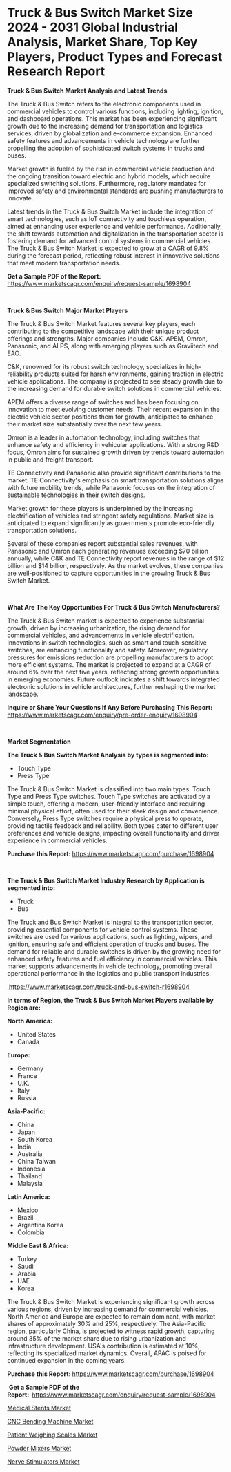 <p><h1>Truck & Bus Switch Market Size 2024 - 2031 Global Industrial Analysis, Market Share, Top Key Players, Product Types and Forecast Research Report</h1></p><p><strong>Truck & Bus Switch Market Analysis and Latest Trends</strong></p>
<p><p>The Truck & Bus Switch refers to the electronic components used in commercial vehicles to control various functions, including lighting, ignition, and dashboard operations. This market has been experiencing significant growth due to the increasing demand for transportation and logistics services, driven by globalization and e-commerce expansion. Enhanced safety features and advancements in vehicle technology are further propelling the adoption of sophisticated switch systems in trucks and buses.</p><p>Market growth is fueled by the rise in commercial vehicle production and the ongoing transition toward electric and hybrid models, which require specialized switching solutions. Furthermore, regulatory mandates for improved safety and environmental standards are pushing manufacturers to innovate.</p><p>Latest trends in the Truck & Bus Switch Market include the integration of smart technologies, such as IoT connectivity and touchless operation, aimed at enhancing user experience and vehicle performance. Additionally, the shift towards automation and digitalization in the transportation sector is fostering demand for advanced control systems in commercial vehicles. The Truck & Bus Switch Market is expected to grow at a CAGR of 9.8% during the forecast period, reflecting robust interest in innovative solutions that meet modern transportation needs.</p></p>
<p><strong>Get a Sample PDF of the Report:&nbsp;</strong> <a href="https://www.marketscagr.com/enquiry/request-sample/1698904?utm_campaign=1259&utm_medium=2&utm_source=Github&utm_content=ia&utm_term=20102024&utm_id=truck-bus-switch">https://www.marketscagr.com/enquiry/request-sample/1698904</a></p>
<p>&nbsp;</p>
<p><strong>Truck & Bus Switch Major Market Players</strong></p>
<p><p>The Truck & Bus Switch Market features several key players, each contributing to the competitive landscape with their unique product offerings and strengths. Major companies include C&K, APEM, Omron, Panasonic, and ALPS, along with emerging players such as Graviitech and EAO.</p><p>C&K, renowned for its robust switch technology, specializes in high-reliability products suited for harsh environments, gaining traction in electric vehicle applications. The company is projected to see steady growth due to the increasing demand for durable switch solutions in commercial vehicles.</p><p>APEM offers a diverse range of switches and has been focusing on innovation to meet evolving customer needs. Their recent expansion in the electric vehicle sector positions them for growth, anticipated to enhance their market size substantially over the next few years.</p><p>Omron is a leader in automation technology, including switches that enhance safety and efficiency in vehicular applications. With a strong R&D focus, Omron aims for sustained growth driven by trends toward automation in public and freight transport.</p><p>TE Connectivity and Panasonic also provide significant contributions to the market. TE Connectivity's emphasis on smart transportation solutions aligns with future mobility trends, while Panasonic focuses on the integration of sustainable technologies in their switch designs.</p><p>Market growth for these players is underpinned by the increasing electrification of vehicles and stringent safety regulations. Market size is anticipated to expand significantly as governments promote eco-friendly transportation solutions. </p><p>Several of these companies report substantial sales revenues, with Panasonic and Omron each generating revenues exceeding $70 billion annually, while C&K and TE Connectivity report revenues in the range of $12 billion and $14 billion, respectively. As the market evolves, these companies are well-positioned to capture opportunities in the growing Truck & Bus Switch Market.</p></p>
<p>&nbsp;</p>
<p><strong>What Are The Key Opportunities For Truck & Bus Switch Manufacturers?</strong></p>
<p><p>The Truck & Bus Switch market is expected to experience substantial growth, driven by increasing urbanization, the rising demand for commercial vehicles, and advancements in vehicle electrification. Innovations in switch technologies, such as smart and touch-sensitive switches, are enhancing functionality and safety. Moreover, regulatory pressures for emissions reduction are propelling manufacturers to adopt more efficient systems. The market is projected to expand at a CAGR of around 6% over the next five years, reflecting strong growth opportunities in emerging economies. Future outlook indicates a shift towards integrated electronic solutions in vehicle architectures, further reshaping the market landscape.</p></p>
<p><strong>Inquire or Share Your Questions If Any Before Purchasing This Report:</strong> <a href="https://www.marketscagr.com/enquiry/pre-order-enquiry/1698904?utm_campaign=1259&utm_medium=2&utm_source=Github&utm_content=ia&utm_term=20102024&utm_id=truck-bus-switch">https://www.marketscagr.com/enquiry/pre-order-enquiry/1698904</a></p>
<p>&nbsp;</p>
<p><strong>Market Segmentation</strong></p>
<p><strong>The Truck & Bus Switch Market Analysis by types is segmented into:</strong></p>
<p><ul><li>Touch Type</li><li>Press Type</li></ul></p>
<p><p>The Truck & Bus Switch Market is classified into two main types: Touch Type and Press Type switches. Touch Type switches are activated by a simple touch, offering a modern, user-friendly interface and requiring minimal physical effort, often used for their sleek design and convenience. Conversely, Press Type switches require a physical press to operate, providing tactile feedback and reliability. Both types cater to different user preferences and vehicle designs, impacting overall functionality and driver experience in commercial vehicles.</p></p>
<p><strong>Purchase this Report:&nbsp;</strong><a href="https://www.marketscagr.com/purchase/1698904?utm_campaign=1259&utm_medium=2&utm_source=Github&utm_content=ia&utm_term=20102024&utm_id=truck-bus-switch">https://www.marketscagr.com/purchase/1698904</a></p>
<p>&nbsp;</p>
<p><strong>The Truck & Bus Switch Market Industry Research by Application is segmented into:</strong></p>
<p><ul><li>Truck</li><li>Bus</li></ul></p>
<p><p>The Truck and Bus Switch Market is integral to the transportation sector, providing essential components for vehicle control systems. These switches are used for various applications, such as lighting, wipers, and ignition, ensuring safe and efficient operation of trucks and buses. The demand for reliable and durable switches is driven by the growing need for enhanced safety features and fuel efficiency in commercial vehicles. This market supports advancements in vehicle technology, promoting overall operational performance in the logistics and public transport industries.</p></p>
<p><a href="https://www.marketscagr.com/truck-and-bus-switch-r1698904?utm_campaign=1259&utm_medium=2&utm_source=Github&utm_content=ia&utm_term=20102024&utm_id=truck-bus-switch">&nbsp;https://www.marketscagr.com/truck-and-bus-switch-r1698904</a></p>
<p><strong>In terms of Region, the Truck & Bus Switch Market Players available by Region are:</strong></p>
<p>
    <p> <strong> North America: </strong>
        <ul>
            <li>United States</li>
            <li>Canada</li>
        </ul>
        </p> 
    <p> <strong> Europe: </strong>
        <ul>
            <li>Germany</li>
            <li>France</li>
            <li>U.K.</li>
            <li>Italy</li>
            <li>Russia</li>
        </ul>
        </p> 
    <p> <strong> Asia-Pacific: </strong>
        <ul>
            <li>China</li>
            <li>Japan</li>
            <li>South Korea</li>
            <li>India</li>
            <li>Australia</li>
            <li>China Taiwan</li>
            <li>Indonesia</li>
            <li>Thailand</li>
            <li>Malaysia</li>
        </ul>
        </p> 
    <p> <strong> Latin America: </strong>
        <ul>
            <li>Mexico</li>
            <li>Brazil</li>
            <li>Argentina Korea</li>
            <li>Colombia</li>
        </ul>
        </p> 
    <p> <strong> Middle East & Africa: </strong>
        <ul>
            <li>Turkey</li>
            <li>Saudi</li>
            <li>Arabia</li>
            <li>UAE</li>
            <li>Korea</li>
        </ul>
    </p>
    </p>
<p><p>The Truck & Bus Switch Market is experiencing significant growth across various regions, driven by increasing demand for commercial vehicles. North America and Europe are expected to remain dominant, with market shares of approximately 30% and 25%, respectively. The Asia-Pacific region, particularly China, is projected to witness rapid growth, capturing around 35% of the market share due to rising urbanization and infrastructure development. USA's contribution is estimated at 10%, reflecting its specialized market dynamics. Overall, APAC is poised for continued expansion in the coming years.</p></p>
<p><strong>Purchase this Report: </strong><a href="https://www.marketscagr.com/purchase/1698904?utm_campaign=1259&utm_medium=2&utm_source=Github&utm_content=ia&utm_term=20102024&utm_id=truck-bus-switch">https://www.marketscagr.com/purchase/1698904</a></p>
<p>&nbsp;<strong>Get a Sample PDF of the Report:&nbsp;&nbsp;</strong><a href="https://www.marketscagr.com/enquiry/request-sample/1698904?utm_campaign=1259&utm_medium=2&utm_source=Github&utm_content=ia&utm_term=20102024&utm_id=truck-bus-switch">https://www.marketscagr.com/enquiry/request-sample/1698904</a></p>
<p><strong></strong></p>
<p><p><a href="https://www.linkedin.com/pulse/medical-stents-market-consolidation-impact-structure-hydme?utm_campaign=1259&utm_medium=2&utm_source=Github&utm_content=ia&utm_term=20102024&utm_id=truck-bus-switch">Medical Stents Market</a></p><p><a href="https://issuu.com/reportprime-2/docs/cnc-bending-machine-market-size-203_07e99abe259801?utm_campaign=1259&utm_medium=2&utm_source=Github&utm_content=ia&utm_term=20102024&utm_id=truck-bus-switch">CNC Bending Machine Market</a></p><p><a href="https://www.linkedin.com/pulse/patient-weighing-scales-market-trends-growth-outlook-jtkjc?utm_campaign=1259&utm_medium=2&utm_source=Github&utm_content=ia&utm_term=20102024&utm_id=truck-bus-switch">Patient Weighing Scales Market</a></p><p><a href="https://issuu.com/reportprime-2/docs/powder-mixers-market-size-2030.pptx?utm_campaign=1259&utm_medium=2&utm_source=Github&utm_content=ia&utm_term=20102024&utm_id=truck-bus-switch">Powder Mixers Market</a></p><p><a href="https://www.linkedin.com/pulse/regional-adaptations-global-nerve-stimulators-market-trends-ijsye?utm_campaign=1259&utm_medium=2&utm_source=Github&utm_content=ia&utm_term=20102024&utm_id=truck-bus-switch">Nerve Stimulators Market</a></p></p>